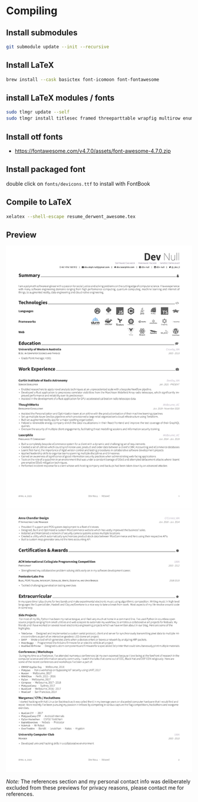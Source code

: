# Compiling

## Install submodules

```bash
git submodule update --init --recursive
```

## Install LaTeX

```bash
brew install --cask basictex font-icomoon font-fontawesome
```

## install LaTeX modules / fonts

```bash
sudo tlmgr update --self
sudo tlmgr install titlesec framed threeparttable wrapfig multirow enumitem bbding titling tabu mdframed tcolorbox textpos import varwidth needspace tocloft ntheorem environ trimspaces xifthen ifmtarg latexmk collection-fontsrecommended fontawesome sourcesanspro svg transparent catchfile tikzfill
```

## Install otf fonts

- <https://fontawesome.com/v4.7.0/assets/font-awesome-4.7.0.zip>

## Install packaged font

double click on `fonts/devicons.ttf` to install with FontBook

## Compile to LaTeX

```bash
xelatex --shell-escape resume_derwent_awesome.tex
```

## Preview

![page_1](resume_dev_awesome_1.png)
![page_2](resume_dev_awesome_2.png)

*Note:* The references section and my personal contact info was deliberately excluded from these previews for privacy reasons, please contact me for references.
